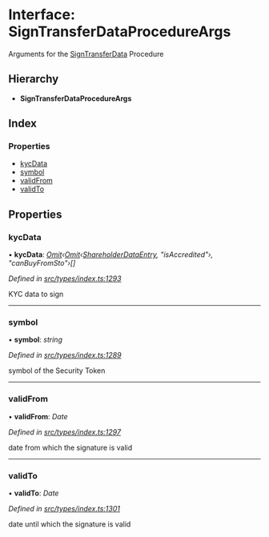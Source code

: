 # Interface: SignTransferDataProcedureArgs

Arguments for the [SignTransferData](../enums/_types_index_.proceduretype.md#signtransferdata) Procedure

## Hierarchy

* **SignTransferDataProcedureArgs**

## Index

### Properties

* [kycData](_types_index_.signtransferdataprocedureargs.md#kycdata)
* [symbol](_types_index_.signtransferdataprocedureargs.md#symbol)
* [validFrom](_types_index_.signtransferdataprocedureargs.md#validfrom)
* [validTo](_types_index_.signtransferdataprocedureargs.md#validto)

## Properties

###  kycData

• **kycData**: *[Omit](../modules/_types_index_.md#omit)‹[Omit](../modules/_types_index_.md#omit)‹[ShareholderDataEntry](_types_index_.shareholderdataentry.md), "isAccredited"›, "canBuyFromSto"›[]*

*Defined in [src/types/index.ts:1293](https://github.com/PolymathNetwork/polymath-sdk/blob/454d285/src/types/index.ts#L1293)*

KYC data to sign

___

###  symbol

• **symbol**: *string*

*Defined in [src/types/index.ts:1289](https://github.com/PolymathNetwork/polymath-sdk/blob/454d285/src/types/index.ts#L1289)*

symbol of the Security Token

___

###  validFrom

• **validFrom**: *Date*

*Defined in [src/types/index.ts:1297](https://github.com/PolymathNetwork/polymath-sdk/blob/454d285/src/types/index.ts#L1297)*

date from which the signature is valid

___

###  validTo

• **validTo**: *Date*

*Defined in [src/types/index.ts:1301](https://github.com/PolymathNetwork/polymath-sdk/blob/454d285/src/types/index.ts#L1301)*

date until which the signature is valid
